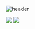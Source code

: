 ![header](https://capsule-render.vercel.app/api?type=waving&color=blue&height=300&section=header&text=Koo's%20Website&fontSize=90)

<img src="https://img.shields.io/badge/JAVA-007396?style=for-the-badge&logo=java&logoColor=white">

<img src="https://img.shields.io/badge/github-181717?style=for-the-badge&logo=github&logoColor=white">
